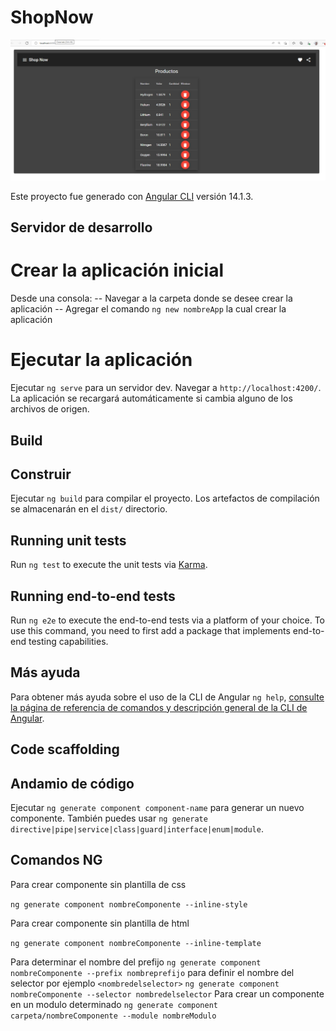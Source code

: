 # ShopNow

![Lista](Z-img/Lista.png)


Este proyecto fue generado con [Angular CLI](https://github.com/angular/angular-cli) versión 14.1.3.

## Servidor de desarrollo
# Crear la aplicación inicial
Desde una consola:
-- Navegar a la carpeta donde se desee crear la aplicación
-- Agregar el comando `ng new nombreApp`  la cual crear la aplicación  

# Ejecutar la aplicación
Ejecutar `ng serve` para un servidor dev. Navegar a `http://localhost:4200/`. La aplicación se recargará automáticamente si cambia alguno de los archivos de origen.


## Build
## Construir

Ejecutar `ng build` para compilar el proyecto. Los artefactos de compilación se almacenarán en el `dist/` directorio.

## Running unit tests

Run `ng test` to execute the unit tests via [Karma](https://karma-runner.github.io).

## Running end-to-end tests

Run `ng e2e` to execute the end-to-end tests via a platform of your choice. To use this command, you need to first add a package that implements end-to-end testing capabilities.

## Más ayuda
Para obtener más ayuda sobre el uso de la CLI de Angular `ng help`, 
[consulte la página de referencia de comandos y descripción general de la CLI de Angular](https://angular.io/cli).

## Code scaffolding
## Andamio de código
Ejecutar ```ng generate component component-name``` para generar un nuevo componente. También puedes usar `ng generate directive|pipe|service|class|guard|interface|enum|module`.

## Comandos NG
Para crear componente sin plantilla de css 

```ng generate component nombreComponente --inline-style```

Para crear componente sin plantilla de html

```ng generate component nombreComponente --inline-template```

Para determinar el nombre del prefijo
```ng generate component nombreComponente --prefix nombreprefijo```
para definir el nombre del selector por ejemplo ```<nombredelselector>```
```ng generate component nombreComponente --selector nombredelselector```
Para crear un componente en un modulo  determinado 
```ng generate component carpeta/nombreComponente --module nombreModulo```

